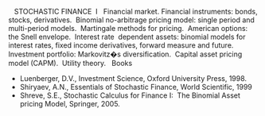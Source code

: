 
 
 STOCHASTIC FINANCE  I
 
Financial market. Financial instruments: bonds, stocks, derivatives.  Binomial
no-arbitrage pricing model: single period and multi-period models.  Martingale
methods for pricing.  American options: the Snell envelope.  Interest rate 
dependent assets: binomial models for interest rates, fixed income derivatives,
forward measure and future.  Investment portfolio: Markovitz�s
diversification.  Capital asset pricing model (CAPM).  Utility theory.
 
Books

* Luenberger, D.V., Investment Science, Oxford University Press, 1998.
* Shiryaev, A.N., Essentials of Stochastic Finance, World Scientific, 1999
* Shreve, S.E., Stochastic Calculus for Finance I:  The Binomial Asset pricing
  Model, Springer, 2005.

